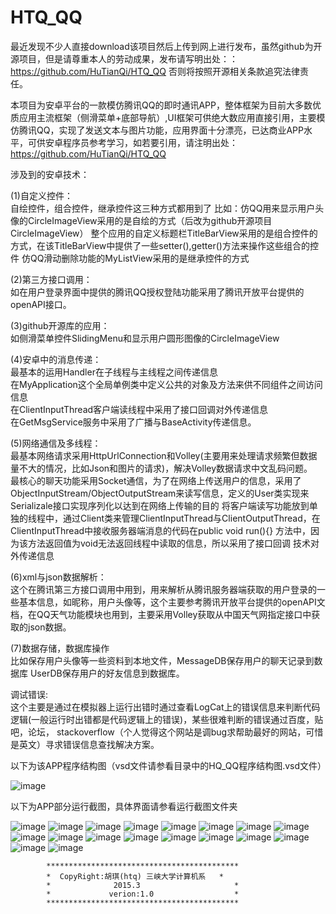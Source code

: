 # HTQ_QQ
最近发现不少人直接download该项目然后上传到网上进行发布，虽然github为开源项目，但是请尊重本人的劳动成果，发布请写明出处：：https://github.com/HuTianQi/HTQ_QQ
否则将按照开源相关条款追究法律责任。



本项目为安卓平台的一款模仿腾讯QQ的即时通讯APP，整体框架为目前大多数优质应用主流框架（侧滑菜单+底部导航）,UI框架可供绝大数应用直接引用，主要模仿腾讯QQ，实现了发送文本与图片功能，应用界面十分漂亮，已达商业APP水平，可供安卓程序员参考学习，如若要引用，请注明出处：https://github.com/HuTianQi/HTQ_QQ

涉及到的安卓技术：

(1)自定义控件：
<br>自绘控件，组合控件，继承控件这三种方式都用到了
比如：仿QQ用来显示用户头像的CircleImageView采用的是自绘的方式（后改为github开源项目CircleImageView）
整个应用的自定义标题栏TitleBarView采用的是组合控件的方式，在该TitleBarView中提供了一些setter(),getter()方法来操作这些组合的控件
仿QQ滑动删除功能的MyListView采用的是继承控件的方式

(2)第三方接口调用：
<br>如在用户登录界面中提供的腾讯QQ授权登陆功能采用了腾讯开放平台提供的openAPI接口。

(3)github开源库的应用：
   <br>如侧滑菜单控件SlidingMenu和显示用户圆形图像的CircleImageView
   
(4)安卓中的消息传递：
 <br> 最基本的运用Handler在子线程与主线程之间传递信息<br>在MyApplication这个全局单例类中定义公共的对象及方法来供不同组件之间访问信息
<br>在ClientInputThread客户端读线程中采用了接口回调对外传递信息
<br>在GetMsgService服务中采用了广播与BaseActivity传递信息。

(5)网络通信及多线程：
    <br>最基本网络请求采用HttpUrlConnection和Volley(主要用来处理请求频繁但数据量不大的情况，比如Json和图片的请求)，解决Volley数据请求中文乱码问题。
    <br>最核心的聊天功能采用Socket通信，为了在网络上传送用户的信息，采用了ObjectInputStream/ObjectOutputStream来读写信息，定义的User类实现来Serializale接口实现序列化以达到在网络上传输的目的
将客户端读写功能放到单独的线程中，通过Client类来管理ClientInputThread与ClientOutputThread，在ClientInputThread中接收服务器端消息的代码在public void run(){}
方法中，因为该方法返回值为void无法返回线程中读取的信息，所以采用了接口回调
技术对外传递信息

(6)xml与json数据解析：
     <br>这个在腾讯第三方接口调用中用到，用来解析从腾讯服务器端获取的用户登录的一些基本信息，如昵称，用户头像等，这个主要参考腾讯开放平台提供的openAPI文档，在QQ天气功能模块也用到，主要采用Volley获取从中国天气网指定接口中获取的json数据。

(7)数据存储，数据库操作
   <br>比如保存用户头像等一些资料到本地文件，MessageDB保存用户的聊天记录到数据库
UserDB保存用户的好友信息到数据库。

调试错误:
<br>这个主要是通过在模拟器上运行出错时通过查看LogCat上的错误信息来判断代码逻辑(一般运行时出错都是代码逻辑上的错误)，某些很难判断的错误通过百度，贴吧，论坛，
stackoverflow（个人觉得这个网站是调bug求帮助最好的网站，可惜是英文）寻求错误信息查找解决方案。


以下为该APP程序结构图（vsd文件请参看目录中的HQ_QQ程序结构图.vsd文件）

![image](https://github.com/HuTianQi/HTQ_QQ/raw/master/HQ_QQ程序结构图.jpg)

以下为APP部分运行截图，具体界面请参看运行截图文件夹

![image](https://github.com/HuTianQi/HTQ_QQ/raw/master/运行截图/启动界面.JPG)
![image](https://github.com/HuTianQi/HTQ_QQ/raw/master/运行截图/登陆界面.jpg)
![image](https://github.com/HuTianQi/HTQ_QQ/raw/master/运行截图/调用腾讯QQ登陆授权界面.jpg)
![image](https://github.com/HuTianQi/HTQ_QQ/raw/master/运行截图/注册界面.jpg)
![image](https://github.com/HuTianQi/HTQ_QQ/raw/master/运行截图/主界面_消息界面.JPG)
![image](https://github.com/HuTianQi/HTQ_QQ/raw/master/运行截图/主界面_消息_通话界面.JPG)
![image](https://github.com/HuTianQi/HTQ_QQ/raw/master/运行截图/主界面_联系人.jpg)
![image](https://github.com/HuTianQi/HTQ_QQ/raw/master/运行截图/主界面_动态.jpg)
![image](https://github.com/HuTianQi/HTQ_QQ/raw/master/运行截图/主界面消息_popUpWindow.JPG)
![image](https://github.com/HuTianQi/HTQ_QQ/raw/master/运行截图/滑动菜单界面_1.JPG)
![image](https://github.com/HuTianQi/HTQ_QQ/raw/master/运行截图/滑动菜单界面_2.jpg)
![image](https://github.com/HuTianQi/HTQ_QQ/raw/master/运行截图/滑动菜单界面_3.JPG)
![image](https://github.com/HuTianQi/HTQ_QQ/raw/master/运行截图/聊天界面_1.JPG)
![image](https://github.com/HuTianQi/HTQ_QQ/raw/master/运行截图/聊天界面_2.JPG)
![image](https://github.com/HuTianQi/HTQ_QQ/raw/master/运行截图/聊天界面_3.JPG)
![image](https://github.com/HuTianQi/HTQ_QQ/raw/master/运行截图/腾讯QQ授权登陆界面.JPG)
![image](https://github.com/HuTianQi/HTQ_QQ/raw/master/运行截图/修改个性签名界面.jpg)
![image](https://github.com/HuTianQi/HTQ_QQ/raw/master/运行截图/关于作者界面.jpg)






            *******************************************
            *  CopyRight:胡琪(htq) 三峡大学计算机系   *
            *              2015.3                     *
            *             verion:1.0                  *
            *******************************************
